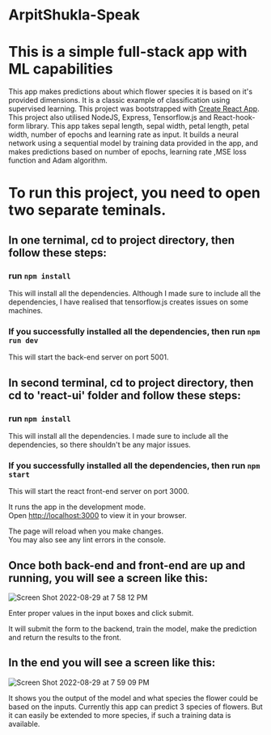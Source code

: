 # ArpitShukla-Speak

# This is a simple full-stack app with ML capabilities

This app makes predictions about which flower species it is based on it's provided dimensions. It is a classic example of classification using supervised learning.
This project was bootstrapped with [Create React App](https://github.com/facebook/create-react-app).
This project also utilised NodeJS, Express, Tensorflow.js and React-hook-form library.
This app takes sepal length, sepal width, petal length, petal width, number of epochs and learning rate as input.
It builds a neural network using a sequential model by training data provided in the app, and makes predictions based on number of epochs, learning rate ,MSE loss function and Adam algorithm.

# To run this project, you need to open two separate teminals.

## In one ternimal, cd to project directory, then follow these steps:

### run `npm install`
This will install all the dependencies. 
Although I made sure to include all the dependencies, I have realised that tensorflow.js creates issues on some machines.

### If you successfully installed all the dependencies, then run `npm run dev`
This will start the back-end server on port 5001.

## In second terminal, cd to project directory, then cd to 'react-ui' folder and follow these steps:

### run `npm install`
This will install all the dependencies. 
I made sure to include all the dependencies, so there shouldn't be any major issues.

### If you successfully installed all the dependencies, then run `npm start`
This will start the react front-end server on port 3000.

It runs the app in the development mode.\
Open [http://localhost:3000](http://localhost:3000) to view it in your browser.

The page will reload when you make changes.\
You may also see any lint errors in the console.

## Once both back-end and front-end are up and running, you will see a screen like this:


![Screen Shot 2022-08-29 at 7 58 12 PM](https://user-images.githubusercontent.com/13262518/187321497-63691f81-7f98-45bc-9240-d14749100278.png)

Enter proper values in the input boxes and click submit.

It will submit the form to the backend, train the model, make the prediction and return the results to the front.

## In the end you will see a screen like this:


![Screen Shot 2022-08-29 at 7 59 09 PM](https://user-images.githubusercontent.com/13262518/187323381-3d940add-2bb0-4282-8ee9-8923b7e44ad8.png)

It shows you the output of the model and what species the flower could be based on the inputs. Currently this app can predict 3 species of flowers. But it can easily be extended to more species, if such a training data is available.

